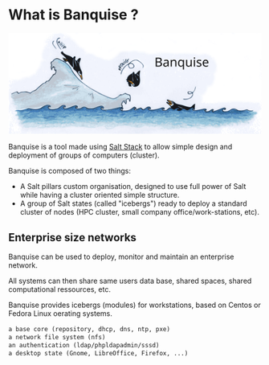 # What is Banquise ?

![Banquise_logo](img/banquise_logo.png)

Banquise is a tool made using [Salt Stack](https://saltstack.com/) to allow simple design and deployment of groups of computers (cluster).

Banquise is composed of two things:

* A Salt pillars custom organisation, designed to use full power of Salt while having a cluster oriented simple structure.
* A group of Salt states (called "icebergs") ready to deploy a standard cluster of nodes (HPC cluster, small company office/work-stations, etc).

## Enterprise size networks

Banquise can be used to deploy, monitor and maintain an enterprise network.

All systems can then share same users data base, shared spaces, shared computational ressources, etc.

Banquise provides icebergs (modules) for workstations, based on Centos or Fedora Linux oerating systems.



    a base core (repository, dhcp, dns, ntp, pxe)
    a network file system (nfs)
    an authentication (ldap/phpldapadmin/sssd)
    a desktop state (Gnome, LibreOffice, Firefox, ...)

